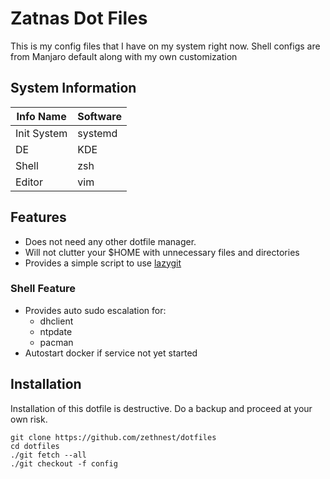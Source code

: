 # Zatnas Dot Files

This is my config files that I have on my system right now. Shell configs are from Manjaro default along with my own customization

## System Information

| Info Name   | Software |
| ---         | ---      |
| Init System | systemd  |
| DE          | KDE      |
| Shell       | zsh      |
| Editor      | vim      |

## Features

- Does not need any other dotfile manager.
- Will not clutter your $HOME with unnecessary files and directories
- Provides a simple script to use [lazygit](https://github.com/jesseduffield/lazygit)

### Shell Feature

- Provides auto sudo escalation for:
  - dhclient
  - ntpdate
  - pacman
- Autostart docker if service not yet started

## Installation

Installation of this dotfile is destructive. Do a backup and proceed at your own risk.

```terminal
git clone https://github.com/zethnest/dotfiles
cd dotfiles
./git fetch --all
./git checkout -f config
```
